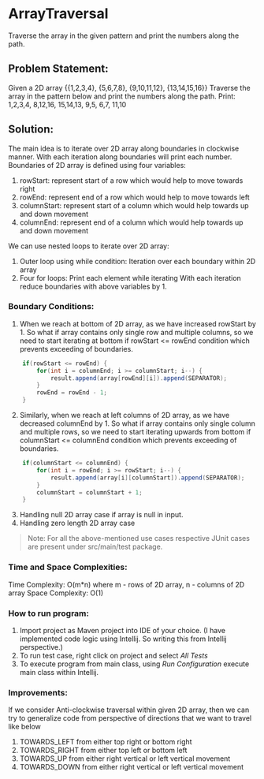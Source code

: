 # ArrayTraversal
Traverse the array in the given pattern and print the numbers along the path.

## Problem Statement:
Given a 2D array 
    {{1,2,3,4},
    {5,6,7,8},
    {9,10,11,12},
    {13,14,15,16}}
Traverse the array in the pattern below and print the numbers along the path.
Print: 1,2,3,4, 8,12,16, 15,14,13, 9,5, 6,7, 11,10

## Solution:

The main idea is to iterate over 2D array along boundaries in clockwise manner. With each iteration along boundaries will print each number.
Boundaries of 2D array is defined using four variables:
1. rowStart: represent start of a row which would help to move towards right
2. rowEnd: represent end of a row which would help to move towards left
3. columnStart: represent start of a column which would help towards up and down movement
4. columnEnd: represent end of a column which would help towards up and down movement

We can use nested loops to iterate over 2D array:
1. Outer loop using while condition: Iteration over each boundary within 2D array
2. Four for loops: Print each element while iterating
With each iteration reduce boundaries with above variables by 1.

### Boundary Conditions:
1. When we reach at bottom of 2D array, as we have increased rowStart by 1. So what if array contains only single row and multiple columns, so we need to start iterating at bottom if rowStart <= rowEnd condition which prevents exceeding of boundaries.
``` java
    if(rowStart <= rowEnd) {
        for(int i = columnEnd; i >= columnStart; i--) {
            result.append(array[rowEnd][i]).append(SEPARATOR);
        }
        rowEnd = rowEnd - 1;
    }
``` 
2. Similarly, when we reach at left columns of 2D array, as we have decreased columnEnd by 1. So what if array contains only single column and multiple rows, so we need to start iterating upwards from bottom if columnStart <= columnEnd condition which prevents exceeding of boundaries.
``` java
    if(columnStart <= columnEnd) {
        for(int i = rowEnd; i >= rowStart; i--) {
            result.append(array[i][columnStart]).append(SEPARATOR);
        }
        columnStart = columnStart + 1;
    }
```
3. Handling null 2D array case if array is null in input.
4. Handling zero length 2D array case

> Note: For all the above-mentioned use cases respective JUnit cases are present under src/main/test package.

### Time and Space Complexities:
Time Complexity: O(m*n) where m - rows of 2D array, n - columns of 2D array
Space Complexity: O(1)

### How to run program:
1. Import project as Maven project into IDE of your choice. (I have implemented code logic using Intellij. So writing this from Intellij perspective.)
2. To run test case, right click on project and select *All Tests*
3. To execute program from main class, using _Run Configuration_ execute main class within Intellij.

### Improvements:
If we consider Anti-clockwise traversal within given 2D array, then we can try to generalize code from perspective of directions that we want to travel like below
1. TOWARDS_LEFT from either top right or bottom right
2. TOWARDS_RIGHT from either top left or bottom left
3. TOWARDS_UP from either right vertical or left vertical movement
4. TOWARDS_DOWN from either right vertical or left vertical movement
